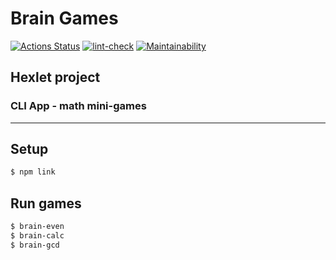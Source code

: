# Brain Games

[![Actions Status](https://github.com/ArtMan-8/frontend-project-lvl1/workflows/hexlet-check/badge.svg)](https://github.com/ArtMan-8/frontend-project-lvl1/actions) [![lint-check](https://github.com/ArtMan-8/frontend-project-lvl1/actions/workflows/lint-check.yml/badge.svg)](https://github.com/ArtMan-8/frontend-project-lvl1/actions/workflows/lint-check.yml) [![Maintainability](https://api.codeclimate.com/v1/badges/0e7ba3c426a13adee666/maintainability)](https://codeclimate.com/github/ArtMan-8/frontend-project-lvl1/maintainability)

## Hexlet project 
### CLI App - math mini-games

---

## Setup

```bash
$ npm link
```

## Run games

```bash
$ brain-even
$ brain-calc
$ brain-gcd
```